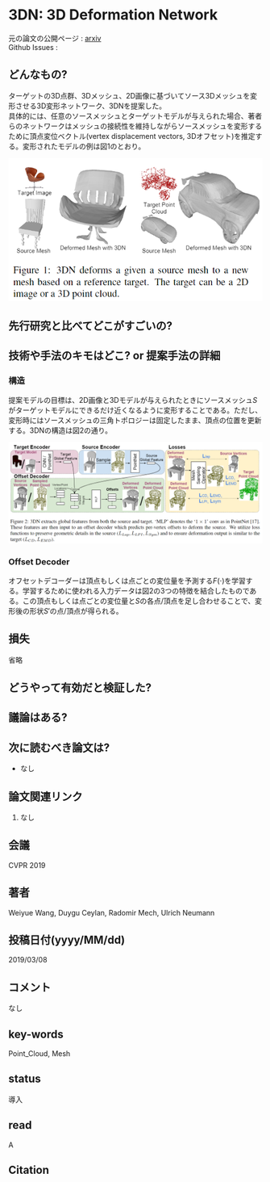 # 3DN: 3D Deformation Network

元の論文の公開ページ : [arxiv](https://arxiv.org/abs/1903.03322)  
Github Issues : 

## どんなもの?
ターゲットの3D点群、3Dメッシュ、2D画像に基づいてソース3Dメッシュを変形させる3D変形ネットワーク、3DNを提案した。  
具体的には、任意のソースメッシュとターゲットモデルが与えられた場合、著者らのネットワークはメッシュの接続性を維持しながらソースメッシュを変形するために頂点変位ベクトル(vertex displacement vectors, 3Dオフセット)を推定する。変形されたモデルの例は図1のとおり。

![fig1](img/3DN/fig1.png)

## 先行研究と比べてどこがすごいの?

## 技術や手法のキモはどこ? or 提案手法の詳細
### 構造
提案モデルの目標は、2D画像と3Dモデルが与えられたときにソースメッシュ$S$がターゲットモデルにできるだけ近くなるように変形することである。ただし、変形時にはソースメッシュの三角トポロジーは固定したまま、頂点の位置を更新する。3DNの構造は図2の通り。

![fig2](img/3DN/fig2.png)

### Offset Decoder
オフセットデコーダーは頂点もしくは点ごとの変位量を予測する$F(\cdot)$を学習する。学習するために使われる入力データは図2の3つの特徴を結合したものである。この頂点もしくは点ごとの変位量と$S$の各点/頂点を足し合わせることで、変形後の形状$S'$の点/頂点が得られる。

## 損失
省略

## どうやって有効だと検証した?

## 議論はある?

## 次に読むべき論文は?
- なし

## 論文関連リンク
1. なし

## 会議
CVPR 2019

## 著者
Weiyue Wang, Duygu Ceylan, Radomir Mech, Ulrich Neumann

## 投稿日付(yyyy/MM/dd)
2019/03/08

## コメント
なし

## key-words
Point_Cloud, Mesh

## status
導入

## read
A

## Citation
